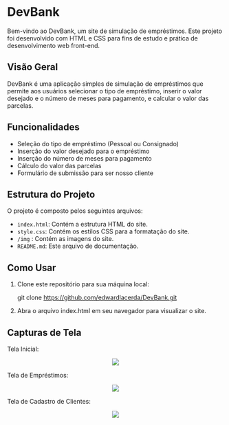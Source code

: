 # DevBank

Bem-vindo ao DevBank, um site de simulação de empréstimos. Este projeto foi desenvolvido com HTML e CSS para fins de estudo e prática de desenvolvimento web front-end.

## Visão Geral

DevBank é uma aplicação simples de simulação de empréstimos que permite aos usuários selecionar o tipo de empréstimo, inserir o valor desejado e o número de meses para pagamento, e calcular o valor das parcelas.

## Funcionalidades

- Seleção do tipo de empréstimo (Pessoal ou Consignado)
- Inserção do valor desejado para o empréstimo
- Inserção do número de meses para pagamento
- Cálculo do valor das parcelas
- Formulário de submissão para ser nosso cliente

## Estrutura do Projeto

O projeto é composto pelos seguintes arquivos:

- `index.html`: Contém a estrutura HTML do site.
- `style.css`: Contém os estilos CSS para a formatação do site.
- `/img` : Contém as imagens do site.
- `README.md`: Este arquivo de documentação.

## Como Usar

1. Clone este repositório para sua máquina local:
   
   git clone https://github.com/edwardlacerda/DevBank.git

2. Abra o arquivo index.html em seu navegador para visualizar o site.

## Capturas de Tela
Tela Inicial: 

<div align="center">
  <img src="/to_readme/assets/devBank-index.gif">
</div>

Tela de Empréstimos:

<div align="center">
  <img src="/to_readme/assets/tab-emprestimos.gif">
</div>

Tela de Cadastro de Clientes:

<div align="center">
  <img src="/to_readme/assets/cadastro.gif">
</div>
